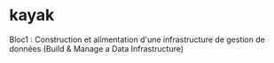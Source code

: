# kayak
Bloc1 : Construction et alimentation d'une infrastructure de gestion de données (Build &amp; Manage a Data Infrastructure)
